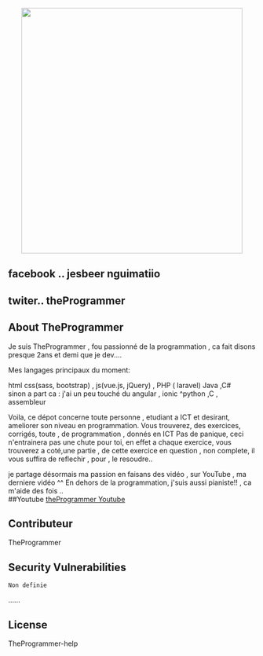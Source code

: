 <p align="center"><img src="https://scontent-cdg2-1.xx.fbcdn.net/v/t1.0-9/50954295_782434482092468_5925282275347398656_o.jpg?_nc_cat=111&_nc_ht=scontent-cdg2-1.xx&oh=9d8f0634dd0037fb9ff7db924b5d974e&oe=5CB748E7" width="450px" height="500px"> </p>

##  facebook ..   jesbeer nguimatiio
## twiter.. theProgrammer

##  About TheProgrammer

 Je suis TheProgrammer , fou passionné de la programmation , ca fait disons presque 2ans  et demi que je dev....

  Mes langages principaux du moment:

  html  css(sass, bootstrap) , js(vue.js, jQuery) , PHP ( laravel)
  Java  ,C#
  <br>
   sinon a part ca : j'ai un peu touché du angular , ionic ^python ,C , assembleur

   Voila, ce dépot  concerne toute personne , etudiant a ICT et desirant, ameliorer son niveau en programmation.
   Vous trouverez, des exercices, corrigés, toute , de programmation , donnés en ICT
   Pas de panique, ceci n'entrainera pas une chute pour toi, en effet a chaque exercice, vous trouverez
   a coté,une partie , de cette exercice en question , non complete, il vous suffira de reflechir , pour , le resoudre..

je partage désormais ma  passion en faisans des vidéo  , sur YouTube  , ma derniere vidéo ^^ 
En dehors de la programmation, j'suis aussi pianiste!!  , ca m'aide des fois ..
<br>
##Youtube <a href="https://www.youtube.com/channel/UCNYGX422brt1H41aded1bTA/featured?sub_confirmation=1">theProgrammer Youtube</a>






## Contributeur

TheProgrammer

## Security Vulnerabilities
    
    Non definie
......
## License

TheProgrammer-help
 